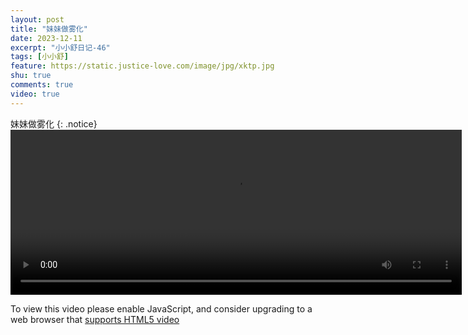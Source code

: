```yaml
---
layout: post
title: "妹妹做雾化"
date: 2023-12-11
excerpt: "小小舒日记-46"
tags: [小小舒]
feature: https://static.justice-love.com/image/jpg/xktp.jpg
shu: true
comments: true
video: true
---
```

妹妹做雾化
{: .notice}
<video id="my-video" class="video-js vjs-16-9 clipboard" controls preload="auto" width="722" height="264" data-setup="{}">
    <source src="{{ site.staticUrl }}/xiaoxiaoshu/video/meimeizuowuhua.mp4" type='video/mp4'>
    <p class="vjs-no-js">
        To view this video please enable JavaScript, and consider upgrading to a web browser that
        <a href="http://videojs.com/html5-video-support/" target="_blank">supports HTML5 video</a>
    </p>
</video>
